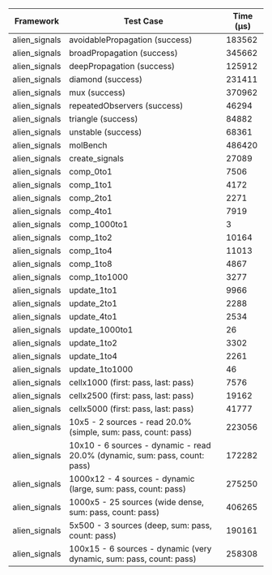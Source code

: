 | Framework | Test Case | Time (μs) |
| --- | --- | --- |
| alien_signals | avoidablePropagation (success) | 183562 |
| alien_signals | broadPropagation (success) | 345662 |
| alien_signals | deepPropagation (success) | 125912 |
| alien_signals | diamond (success) | 231411 |
| alien_signals | mux (success) | 370962 |
| alien_signals | repeatedObservers (success) | 46294 |
| alien_signals | triangle (success) | 84882 |
| alien_signals | unstable (success) | 68361 |
| alien_signals | molBench | 486420 |
| alien_signals | create_signals | 27089 |
| alien_signals | comp_0to1 | 7506 |
| alien_signals | comp_1to1 | 4172 |
| alien_signals | comp_2to1 | 2271 |
| alien_signals | comp_4to1 | 7919 |
| alien_signals | comp_1000to1 | 3 |
| alien_signals | comp_1to2 | 10164 |
| alien_signals | comp_1to4 | 11013 |
| alien_signals | comp_1to8 | 4867 |
| alien_signals | comp_1to1000 | 3277 |
| alien_signals | update_1to1 | 9966 |
| alien_signals | update_2to1 | 2288 |
| alien_signals | update_4to1 | 2534 |
| alien_signals | update_1000to1 | 26 |
| alien_signals | update_1to2 | 3302 |
| alien_signals | update_1to4 | 2261 |
| alien_signals | update_1to1000 | 46 |
| alien_signals | cellx1000 (first: pass, last: pass) | 7576 |
| alien_signals | cellx2500 (first: pass, last: pass) | 19162 |
| alien_signals | cellx5000 (first: pass, last: pass) | 41777 |
| alien_signals | 10x5 - 2 sources - read 20.0% (simple, sum: pass, count: pass) | 223056 |
| alien_signals | 10x10 - 6 sources - dynamic - read 20.0% (dynamic, sum: pass, count: pass) | 172282 |
| alien_signals | 1000x12 - 4 sources - dynamic (large, sum: pass, count: pass) | 275250 |
| alien_signals | 1000x5 - 25 sources (wide dense, sum: pass, count: pass) | 406265 |
| alien_signals | 5x500 - 3 sources (deep, sum: pass, count: pass) | 190161 |
| alien_signals | 100x15 - 6 sources - dynamic (very dynamic, sum: pass, count: pass) | 258308 |
